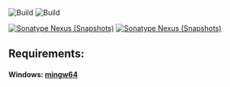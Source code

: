 ![Build](https://github.com/xpenatan/jParser/actions/workflows/release.yml/badge.svg)
![Build](https://github.com/xpenatan/jParser/actions/workflows/snapshot.yml/badge.svg)

[![Sonatype Nexus (Snapshots)](https://img.shields.io/nexus/r/com.github.xpenatan.jParser/jParser-core?nexusVersion=2&server=https%3A%2F%2Foss.sonatype.org&label=release)](https://repo.maven.apache.org/maven2/com/github/xpenatan/jParser/)
[![Sonatype Nexus (Snapshots)](https://img.shields.io/nexus/s/com.github.xpenatan.jParser/jParser-core?server=https%3A%2F%2Foss.sonatype.org&label=snapshot)](https://oss.sonatype.org/content/repositories/snapshots/com/github/xpenatan/jParser/)


## Requirements:
#### Windows: [mingw64](https://github.com/niXman/mingw-builds-binaries/releases)
